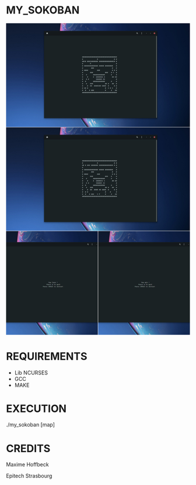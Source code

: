 # MY_SOKOBAN
![Cover](https://github.com/MaximeHff/my_sokoban/blob/main/sokoban.jpg)

# REQUIREMENTS
- Lib NCURSES
- GCC
- MAKE

# EXECUTION
./my_sokoban [map]

# CREDITS
 Maxime Hoffbeck

 Epitech Strasbourg
